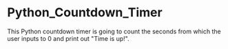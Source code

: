 # Python_Countdown_Timer

This Python countdown timer is going to count the seconds from which the user inputs to 0 and print out "Time is up!". 
